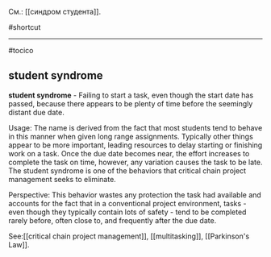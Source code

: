 См.: [[синдром студента]].

#shortcut




<hr/>

#tocico

## student syndrome

<b>student syndrome</b> - Failing to start a task, even though the start date has passed, because there appears to be plenty of time before the seemingly distant due date.  


Usage: The name is derived from the fact that most students tend to behave in this manner when given long range assignments. Typically other things appear to be more important, leading resources to delay starting or finishing work on a task. Once the due date becomes near, the effort increases to complete the task on time, however, any variation causes the task to be late. The student syndrome is one of the behaviors that critical chain project management seeks to eliminate. 

Perspective: This behavior wastes any protection the task had available and accounts for the fact that in a conventional project environment, tasks - even though they typically contain lots of safety - tend to be completed rarely before, often close to, and frequently after the due date. 



See:[[critical chain project management]], [[multitasking]], [[Parkinson's Law]].
